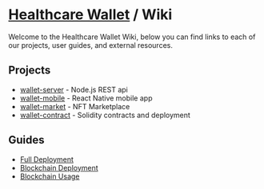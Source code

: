 # [Healthcare Wallet](https://github.com/Healthcare-Wallet/wallet/tree/main) / Wiki

Welcome to the Healthcare Wallet Wiki, below you can find links to each of our projects, user guides, and external resources.

## Projects

* [wallet-server](https://github.com/Healthcare-Wallet/wallet/tree/main/wiki/projects/WalletServer.md) - Node.js REST api
* [wallet-mobile](https://github.com/Healthcare-Wallet/wallet/tree/main/wiki/projects/WalletMobile.md) - React Native mobile app
* [wallet-market](https://github.com/Healthcare-Wallet/wallet/tree/main/wiki/projects/WalletMarket.md) - NFT Marketplace
* [wallet-contract](https://github.com/Healthcare-Wallet/wallet/tree/main/wiki/projects/WalletContract.md) - Solidity contracts and deployment

## Guides

* [Full Deployment](https://github.com/Healthcare-Wallet/wallet/tree/main/wiki/guides/FullDeployment.md)
* [Blockchain Deployment](https://github.com/Healthcare-Wallet/wallet/tree/main/wiki/guides/BlockchainDeployment.md)
* [Blockchain Usage](https://github.com/Healthcare-Wallet/wallet/tree/main/wiki/guides/BlockchainUsage.md)
